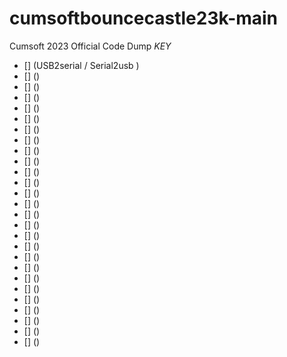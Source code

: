 # cumsoftbouncecastle23k-main
Cumsoft 2023 Official Code Dump *KEY*

* [] (USB2serial / Serial2usb )<!--- // hxxps://cboard.cprogramming.com/c-programming/160972-usb-serial-fro-communication-using-c-language.html // --->
* [] ()<!--- //  // --->
* [] ()<!--- //  // --->
* [] ()<!--- //  // --->
* [] ()<!--- //  // --->
* [] ()<!--- //  // --->
* [] ()<!--- //  // --->
* [] ()<!--- //  // --->
* [] ()<!--- //  // --->
* [] ()<!--- //  // --->
* [] ()<!--- //  // --->
* [] ()<!--- //  // --->
* [] ()<!--- //  // --->
* [] ()<!--- //  // --->
* [] ()<!--- //  // --->
* [] ()<!--- //  // --->
* [] ()<!--- //  // --->
* [] ()<!--- //  // --->
* [] ()<!--- //  // --->
* [] ()<!--- //  // --->
* [] ()<!--- //  // --->
* [] ()<!--- //  // --->
* [] ()<!--- //  // --->
* [] ()<!--- //  // --->
* [] ()<!--- //  // --->
* [] ()<!--- //  // --->
* [] ()<!--- //  // --->
